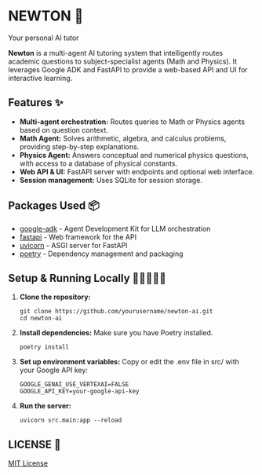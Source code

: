 # NEWTON 🤖

Your personal AI tutor

**Newton** is a multi-agent AI tutoring system that intelligently routes academic questions to subject-specialist agents (Math and Physics). It leverages Google ADK and FastAPI to provide a web-based API and UI for interactive learning.

## Features ✨

- **Multi-agent orchestration:** Routes queries to Math or Physics agents based on question context.
- **Math Agent:** Solves arithmetic, algebra, and calculus problems, providing step-by-step explanations.
- **Physics Agent:** Answers conceptual and numerical physics questions, with access to a database of physical constants.
- **Web API & UI:** FastAPI server with endpoints and optional web interface.
- **Session management:** Uses SQLite for session storage.

## Packages Used 📦

- [google-adk](https://pypi.org/project/google-adk/) - Agent Development Kit for LLM orchestration
- [fastapi](https://fastapi.tiangolo.com/) - Web framework for the API
- [uvicorn](https://www.uvicorn.org/) - ASGI server for FastAPI
- [poetry](https://python-poetry.org/) - Dependency management and packaging

## Setup & Running Locally 🏃🏻‍♀️🏃🏻

1. **Clone the repository:**
   ```
   git clone https://github.com/yourusername/newton-ai.git
   cd newton-ai
   ```

2. **Install dependencies:** Make sure you have Poetry installed.
    ```
    poetry install
    ```

3. **Set up environment variables:** Copy or edit the .env file in src/ with your Google API key:
    ```
    GOOGLE_GENAI_USE_VERTEXAI=FALSE
    GOOGLE_API_KEY=your-google-api-key
    ```

4. **Run the server:**
    ```
    uvicorn src.main:app --reload
    ```

## LICENSE 📜

[MIT License](LICENSE)